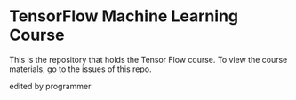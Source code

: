# TensorFlow Machine Learning Course

This is the repository that holds the Tensor Flow course. To view the course materials, go to the issues of this repo.

edited by programmer
